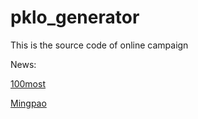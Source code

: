 # pklo_generator

This is the source code of online campaign 

News: 

[100most](http://www.tvmost.com.hk/201509301145_article_areuok)

[Mingpao](http://news.mingpao.com/pns/%E4%BB%BB%E5%BB%BA%E5%B3%B0%E7%99%BC%E8%B5%B7%20%E4%BF%83%E5%8B%BF%E4%BA%BA%E8%BA%AB%E6%94%BB%E6%93%8A%20%20%E3%80%8C%E5%95%8F%E5%80%99%E7%9B%A7%E5%AF%B5%E8%8C%82%E3%80%8D%E7%86%B1%E5%82%B3/web_tc/article/20151001/s00002/1443636962227)
